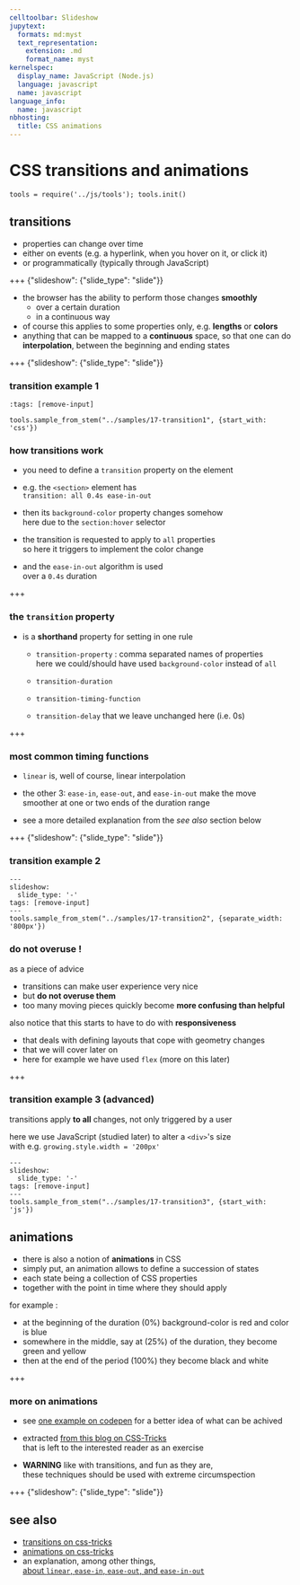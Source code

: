 ```yaml
---
celltoolbar: Slideshow
jupytext:
  formats: md:myst
  text_representation:
    extension: .md
    format_name: myst
kernelspec:
  display_name: JavaScript (Node.js)
  language: javascript
  name: javascript
language_info:
  name: javascript
nbhosting:
  title: CSS animations
---
```


# CSS transitions and animations

```{code-cell}
tools = require('../js/tools'); tools.init()
```

## transitions

* properties can change over time
* either on events (e.g. a hyperlink, when you hover on it, or click it)
* or programmatically (typically through JavaScript)

+++ {"slideshow": {"slide_type": "slide"}}

* the browser has the ability to perform those changes **smoothly**
  * over a certain duration
  * in a continuous way
* of course this applies to some properties only, e.g. **lengths** or **colors**
* anything that can be mapped to a **continuous** space,
  so that one can do **interpolation**, between the beginning and ending states

+++ {"slideshow": {"slide_type": "slide"}}

### transition example 1

```{code-cell}
:tags: [remove-input]

tools.sample_from_stem("../samples/17-transition1", {start_with: 'css'})
```

### how transitions work

* you need to define a `transition` property on the element
* e.g. the `<section>` element has  
  `transition: all 0.4s ease-in-out`

* then its `background-color` property changes somehow  
  here due to the `section:hover` selector

* the transition is requested to apply to `all` properties  
  so here it triggers to implement the color change

* and the `ease-in-out` algorithm is used  
  over a `0.4s` duration

+++

### the `transition` property

* is a **shorthand** property for setting in one rule
  * `transition-property` : comma separated names of properties  
     here we could/should have used `background-color` instead of `all`

  * `transition-duration`
  * `transition-timing-function`
  * `transition-delay` that we leave unchanged here (i.e. 0s)

+++

### most common timing functions

* `linear` is, well of course, linear interpolation
* the other 3: `ease-in`, `ease-out`, and `ease-in-out` make the move
  smoother at one or two ends of the duration range

* see a more detailed explanation from the *see also* section below

+++ {"slideshow": {"slide_type": "slide"}}

### transition example 2

```{code-cell}
---
slideshow:
  slide_type: '-'
tags: [remove-input]
---
tools.sample_from_stem("../samples/17-transition2", {separate_width: '800px'})
```

### do not overuse !

as a piece of advice

* transitions can make user experience very nice
* but **do not overuse them**
* too many moving pieces quickly become **more confusing than helpful**

also notice that this starts to have to do with **responsiveness**

* that deals with defining layouts that cope with geometry changes
* that we will cover later on
* here for example we have used `flex` (more on this later)

+++

### transition example 3 (advanced)

transitions apply **to all** changes, not only triggered by a user

here we use JavaScript (studied later) to alter a `<div>`'s size  
with e.g. `growing.style.width = '200px'`

```{code-cell}
---
slideshow:
  slide_type: '-'
tags: [remove-input]
---
tools.sample_from_stem("../samples/17-transition3", {start_with: 'js'})
```

## animations

* there is also a notion of **animations** in CSS
* simply put, an animation allows to define a succession of states  
* each state being a collection of CSS properties
* together with the point in time where they should apply

for example :

* at the beginning of the duration (0%) background-color is red and color is blue
* somewhere in the middle, say at (25%) of the duration, they become green and yellow
* then at the end of the period (100%) they become black and white

+++

### more on animations

* see [one example on codepen](https://codepen.io/team/css-tricks/pen/EjaJNd) for a better idea of what can be achived
* extracted [from this blog on CSS-Tricks](https://css-tricks.com/almanac/properties/a/animation/)  
  that is left to the interested reader as an exercise

* **WARNING** like with transitions, and fun as they are,  
  these techniques should be used with extreme circumspection

+++ {"slideshow": {"slide_type": "slide"}}

## see also

* [transitions on css-tricks](https://css-tricks.com/almanac/properties/t/transition/)
* [animations on css-tricks](https://css-tricks.com/almanac/properties/a/animation/)
* an explanation, among other things,  
 [about `linear`, `ease-in`, `ease-out`, and `ease-in-out`](https://www.freecodecamp.org/news/css-transitions-explained-d67ab9a02049/)
